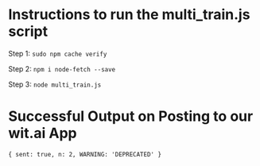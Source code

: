 # Instructions to run the multi_train.js script

Step 1: `sudo npm cache verify`

Step 2: `npm i node-fetch --save`

Step 3: `node multi_train.js `

# Successful Output on Posting to our wit.ai App

`{ sent: true, n: 2, WARNING: 'DEPRECATED' }`